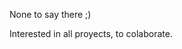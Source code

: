 None to say there ;)

Interested in all proyects, to colaborate. 

<!---
MaximilianCarver/MaximilianCarver is a ✨ special ✨ repository because its `README.md` (this file) appears on your GitHub profile.
You can click the Preview link to take a look at your changes.
--->
